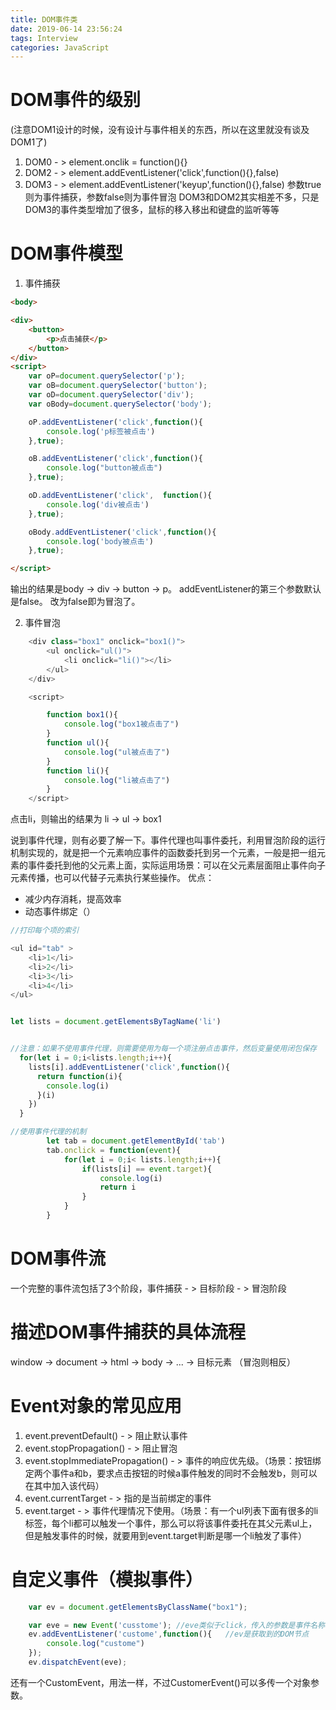 ```yaml
---
title: DOM事件类
date: 2019-06-14 23:56:24
tags: Interview
categories: JavaScript
---
```


# DOM事件的级别

(注意DOM1设计的时候，没有设计与事件相关的东西，所以在这里就没有谈及DOM1了)
1. DOM0  - >  element.onclik = function(){}
2. DOM2  - >  element.addEventListener('click',function(){},false)
3. DOM3  - >  element.addEventListener('keyup',function(){},false)
参数true则为事件捕获，参数false则为事件冒泡
DOM3和DOM2其实相差不多，只是DOM3的事件类型增加了很多，鼠标的移入移出和键盘的监听等等

# DOM事件模型

1. 事件捕获

```html
<body>

<div>
    <button>
        <p>点击捕获</p>
    </button>
</div>
<script>
    var oP=document.querySelector('p');
    var oB=document.querySelector('button');
    var oD=document.querySelector('div');
    var oBody=document.querySelector('body');

    oP.addEventListener('click',function(){
        console.log('p标签被点击')
    },true);

    oB.addEventListener('click',function(){
        console.log("button被点击")
    },true);

    oD.addEventListener('click',  function(){
        console.log('div被点击')
    },true);

    oBody.addEventListener('click',function(){
        console.log('body被点击')
    },true);

</script>

```
输出的结果是body ->  div -> button -> p。
addEventListener的第三个参数默认是false。
改为false即为冒泡了。

2. 事件冒泡

```javascript
    <div class="box1" onclick="box1()">
        <ul onclick="ul()">
            <li onclick="li()"></li>
        </ul>
    </div>

    <script>

        function box1(){
            console.log("box1被点击了")
        }
        function ul(){
            console.log("ul被点击了")
        }
        function li(){
            console.log("li被点击了")
        }
    </script>
```
点击li，则输出的结果为 li -> ul -> box1

说到事件代理，则有必要了解一下。事件代理也叫事件委托，利用冒泡阶段的运行机制实现的，就是把一个元素响应事件的函数委托到另一个元素，一般是把一组元素的事件委托到他的父元素上面，实际运用场景：可以在父元素层面阻止事件向子元素传播，也可以代替子元素执行某些操作。
优点：
* 减少内存消耗，提高效率
* 动态事件绑定（）

```javascript
//打印每个项的索引

<ul id="tab" >
	<li>1</li>
	<li>2</li>
	<li>3</li>
	<li>4</li>
</ul>


let lists = document.getElementsByTagName('li')


//注意：如果不使用事件代理，则需要使用为每一个项注册点击事件，然后变量使用闭包保存
  for(let i = 0;i<lists.length;i++){
    lists[i].addEventListener('click',function(){
      return function(i){
        console.log(i)
      }(i)
    })
  }

//使用事件代理的机制
		let tab = document.getElementById('tab')
		tab.onclick = function(event){
			for(let i = 0;i< lists.length;i++){
				if(lists[i] == event.target){
					console.log(i)
					return i
				}
			}
		}
```

# DOM事件流

一个完整的事件流包括了3个阶段，事件捕获 - > 目标阶段 - > 冒泡阶段 

# 描述DOM事件捕获的具体流程

window -> document -> html -> body -> ... -> 目标元素
（冒泡则相反）

# Event对象的常见应用

1. event.preventDefault()       - > 阻止默认事件
2. event.stopPropagation()      - > 阻止冒泡
3. event.stopImmediatePropagation()     - > 事件的响应优先级。（场景：按钮绑定两个事件a和b，要求点击按钮的时候a事件触发的同时不会触发b，则可以在其中加入该代码）
4. event.currentTarget    - > 指的是当前绑定的事件
5. event.target           - > 事件代理情况下使用。（场景：有一个ul列表下面有很多的li标签，每个li都可以触发一个事件，那么可以将该事件委托在其父元素ul上，但是触发事件的时候，就要用到event.target判断是哪一个li触发了事件）

# 自定义事件（模拟事件）

```javascript
	var ev = document.getElementsByClassName("box1");

    var eve = new Event('cusstome'); //eve类似于click，传入的参数是事件名称
    ev.addEventListener('custome',function(){   //ev是获取到的DOM节点
        console.log("custome")
    });
    ev.dispatchEvent(eve);
```
还有一个CustomEvent，用法一样，不过CustomerEvent()可以多传一个对象参数。